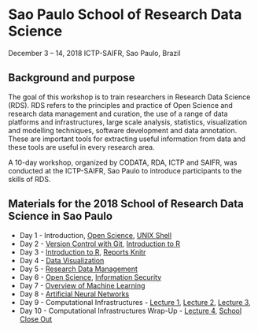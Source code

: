 # Sao Paulo School of Research Data Science 
December 3 – 14, 2018
ICTP-SAIFR, Sao Paulo, Brazil

## Background and purpose 
The goal of this workshop is to train researchers in Research Data Science (RDS). RDS refers to the principles and practice of Open Science and research data management and curation, the use of a range of data platforms and infrastructures, large scale analysis, statistics, visualization and modelling techniques, software development and data annotation. These are important tools for extracting useful information from data and these tools are useful in every research area. 

A 10-day workshop, organized by CODATA, RDA, ICTP and SAIFR, was conducted at the ICTP-SAIFR, Sao Paulo to introduce participants to the skills of RDS. 

## Materials for the 2018 School of Research Data Science in Sao Paulo

   * Day 1 - Introduction, [Open Science](slides/OpenScience_Monday.pdf), [UNIX Shell](http://swcarpentry.github.io/shell-novice/)
   * Day 2 - [Version Control with Git](https://swcarpentry.github.io/git-novice/reference), [Introduction to R](https://swcarpentry.github.io/r-novice-gapminder/) 
   * Day 3 - [Introduction to R](https://swcarpentry.github.io/r-novice-gapminder/), [Reports Knitr](https://beatrizmilz.github.io/CODATASP18_knitr/#1)
   * Day 4 - [Data Visualization](https://natydasilva.github.io/CODATA/#1)
   * Day 5 - [Research Data Management]()
   * Day 6 - [Open Science](), [Information Security]()
   * Day 7 - [Overview of Machine Learning]()
   * Day 8 - [Artificial Neural Networks]()
   * Day 9 - Computational Infrastructures - [Lecture 1](), [Lecture 2](), [Lecture 3](), 
   * Day 10 - Computational Infrastructures Wrap-Up - [Lecture 4](), [School Close Out]()
